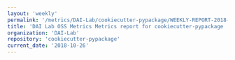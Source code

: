 ```yaml
---
layout: 'weekly'
permalink: '/metrics/DAI-Lab/cookiecutter-pypackage/WEEKLY-REPORT-2018-10-26'
title: 'DAI Lab OSS Metrics Metrics report for cookiecutter-pypackage | WEEKLY-REPORT-2018-10-26'
organization: 'DAI-Lab'
repository: 'cookiecutter-pypackage'
current_date: '2018-10-26'
---
```

